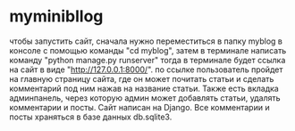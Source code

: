 # myminibllog
чтобы запустить сайт, сначала нужно переместиться в папку myblog в консоле с помощью команды "cd myblog", затем в терминале написать команду "python manage.py runserver" тогда в терминале
будет ссылка на сайт в виде "http://127.0.0.1:8000/". по ссылке пользователь пройдет на главную страницу сайта, где он может почитать статьи и сделать комментарий под ним нажав на название статьи.
Также есть вкладка админпанель, через которую админ может добавлять статьи, удалять комментарии и посты. Сайт написан на Django. Все комментарии и посты храняться в базе данных db.sqlite3.
